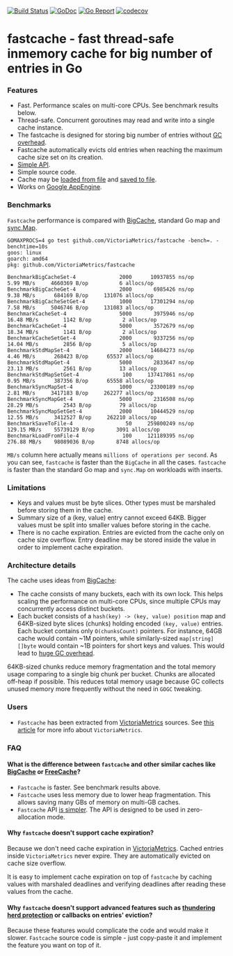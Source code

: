 [![Build Status](https://travis-ci.org/VictoriaMetrics/fastcache.svg)](https://travis-ci.org/VictoriaMetrics/fastcache)
[![GoDoc](https://godoc.org/github.com/VictoriaMetrics/fastcache?status.svg)](http://godoc.org/github.com/VictoriaMetrics/fastcache)
[![Go Report](https://goreportcard.com/badge/github.com/VictoriaMetrics/fastcache)](https://goreportcard.com/report/github.com/VictoriaMetrics/fastcache)
[![codecov](https://codecov.io/gh/VictoriaMetrics/fastcache/branch/master/graph/badge.svg)](https://codecov.io/gh/VictoriaMetrics/fastcache)

# fastcache - fast thread-safe inmemory cache for big number of entries in Go

### Features

* Fast. Performance scales on multi-core CPUs. See benchmark results below.
* Thread-safe. Concurrent goroutines may read and write into a single
  cache instance.
* The fastcache is designed for storing big number of entries without
  [GC overhead](https://syslog.ravelin.com/further-dangers-of-large-heaps-in-go-7a267b57d487).
* Fastcache automatically evicts old entries when reaching the maximum cache size
  set on its creation.
* [Simple API](http://godoc.org/github.com/VictoriaMetrics/fastcache).
* Simple source code.
* Cache may be [loaded from file](https://godoc.org/github.com/VictoriaMetrics/fastcache#LoadFromFile)
  and [saved to file](https://godoc.org/github.com/VictoriaMetrics/fastcache#Cache.SaveToFile).
* Works on [Google AppEngine](https://cloud.google.com/appengine/docs/go/).


### Benchmarks

`Fastcache` performance is compared with [BigCache](https://github.com/allegro/bigcache), standard Go map
and [sync.Map](https://golang.org/pkg/sync/#Map).

```
GOMAXPROCS=4 go test github.com/VictoriaMetrics/fastcache -bench=. -benchtime=10s
goos: linux
goarch: amd64
pkg: github.com/VictoriaMetrics/fastcache

BenchmarkBigCacheSet-4      	    2000	  10937855 ns/op	   5.99 MB/s	 4660369 B/op	       6 allocs/op
BenchmarkBigCacheGet-4      	    2000	   6985426 ns/op	   9.38 MB/s	  684169 B/op	  131076 allocs/op
BenchmarkBigCacheSetGet-4   	    1000	  17301294 ns/op	   7.58 MB/s	 5046746 B/op	  131083 allocs/op
BenchmarkCacheSet-4         	    5000	   3975946 ns/op	  16.48 MB/s	    1142 B/op	       2 allocs/op
BenchmarkCacheGet-4         	    5000	   3572679 ns/op	  18.34 MB/s	    1141 B/op	       2 allocs/op
BenchmarkCacheSetGet-4      	    2000	   9337256 ns/op	  14.04 MB/s	    2856 B/op	       5 allocs/op
BenchmarkStdMapSet-4        	    2000	  14684273 ns/op	   4.46 MB/s	  268423 B/op	   65537 allocs/op
BenchmarkStdMapGet-4        	    5000	   2833647 ns/op	  23.13 MB/s	    2561 B/op	      13 allocs/op
BenchmarkStdMapSetGet-4     	     100	 137417861 ns/op	   0.95 MB/s	  387356 B/op	   65558 allocs/op
BenchmarkSyncMapSet-4       	    1000	  23300189 ns/op	   2.81 MB/s	 3417183 B/op	  262277 allocs/op
BenchmarkSyncMapGet-4       	    5000	   2316508 ns/op	  28.29 MB/s	    2543 B/op	      79 allocs/op
BenchmarkSyncMapSetGet-4    	    2000	  10444529 ns/op	  12.55 MB/s	 3412527 B/op	  262210 allocs/op
BenchmarkSaveToFile-4       	      50	 259800249 ns/op	 129.15 MB/s	55739129 B/op	    3091 allocs/op
BenchmarkLoadFromFile-4     	     100	 121189395 ns/op	 276.88 MB/s	98089036 B/op	    8748 allocs/op
```

`MB/s` column here actually means `millions of operations per second`.
As you can see, `fastcache` is faster than the `BigCache` in all the cases.
`fastcache` is faster than the standard Go map and `sync.Map` on workloads
with inserts.


### Limitations

* Keys and values must be byte slices. Other types must be marshaled before
  storing them in the cache.
* Summary size of a (key, value) entry cannot exceed 64KB. Bigger values must be
  split into smaller values before storing in the cache.
* There is no cache expiration. Entries are evicted from the cache only
  on cache size overflow. Entry deadline may be stored inside the value in order
  to implement cache expiration.


### Architecture details

The cache uses ideas from [BigCache](https://github.com/allegro/bigcache):

* The cache consists of many buckets, each with its own lock.
  This helps scaling the performance on multi-core CPUs, since multiple
  CPUs may concurrently access distinct buckets.
* Each bucket consists of a `hash(key) -> (key, value) position` map
  and 64KB-sized byte slices (chunks) holding encoded `(key, value)` entries.
  Each bucket contains only `O(chunksCount)` pointers. For instance, 64GB cache
  would contain ~1M pointers, while similarly-sized `map[string][]byte`
  would contain ~1B pointers for short keys and values. This would lead to
  [huge GC overhead](https://syslog.ravelin.com/further-dangers-of-large-heaps-in-go-7a267b57d487).

64KB-sized chunks reduce memory fragmentation and the total memory usage comparing
to a single big chunk per bucket.
Chunks are allocated off-heap if possible. This reduces total memory usage because
GC collects unused memory more frequently without the need in `GOGC` tweaking.


### Users

* `Fastcache` has been extracted from [VictoriaMetrics](https://github.com/VictoriaMetrics/VictoriaMetrics) sources.
  See [this article](https://medium.com/devopslinks/victoriametrics-creating-the-best-remote-storage-for-prometheus-5d92d66787ac)
  for more info about `VictoriaMetrics`.


### FAQ

#### What is the difference between `fastcache` and other similar caches like [BigCache](https://github.com/allegro/bigcache) or [FreeCache](https://github.com/coocood/freecache)?

* `Fastcache` is faster. See benchmark results above.
* `Fastcache` uses less memory due to lower heap fragmentation. This allows
  saving many GBs of memory on multi-GB caches.
* `Fastcache` API [is simpler](http://godoc.org/github.com/VictoriaMetrics/fastcache).
  The API is designed to be used in zero-allocation mode.


#### Why `fastcache` doesn't support cache expiration?

Because we don't need cache expiration in [VictoriaMetrics](https://github.com/VictoriaMetrics/VictoriaMetrics).
Cached entries inside `VictoriaMetrics` never expire. They are automatically evicted on cache size overflow.

It is easy to implement cache expiration on top of `fastcache` by caching values
with marshaled deadlines and verifying deadlines after reading these values
from the cache.


#### Why `fastcache` doesn't support advanced features such as [thundering herd protection](https://en.wikipedia.org/wiki/Thundering_herd_problem) or callbacks on entries' eviction?

Because these features would complicate the code and would make it slower.
`Fastcache` source code is simple - just copy-paste it and implement the feature you want
on top of it.
